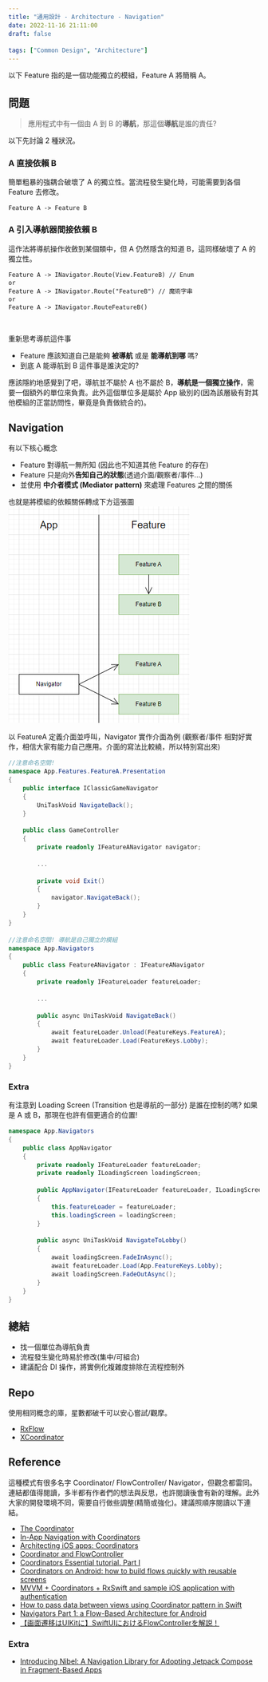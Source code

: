 ```yaml
---
title: "通用設計 - Architecture - Navigation"
date: 2022-11-16 21:11:00
draft: false

tags: ["Common Design", "Architecture"]
---
```


以下 Feature 指的是一個功能獨立的模組，Feature A 將簡稱 A。

## 問題
> 應用程式中有一個由 A 到 B 的**導航**，那這個**導航**是誰的責任? 

以下先討論 2 種狀況。

### A 直接依賴 B
簡單粗暴的強耦合破壞了 A 的獨立性。當流程發生變化時，可能需要到各個 Feature 去修改。
```
Feature A -> Feature B
```
### A 引入導航器間接依賴 B
這作法將導航操作收斂到某個類中，但 A 仍然隱含的知道 B，這同樣破壞了 A 的獨立性。
```
Feature A -> INavigator.Route(View.FeatureB) // Enum
or
Feature A -> INavigator.Route("FeatureB") // 魔術字串
or
Feature A -> INavigator.RouteFeatureB()
```
<br>

重新思考導航這件事
- Feature 應該知道自己是能夠 **被導航** 或是 **能導航到哪** 嗎?
- 到底 A 能導航到 B 這件事是誰決定的?

應該隱約地感覺到了吧，導航並不屬於 A 也不屬於 B，**導航是一個獨立操作**，需要一個額外的單位來負責。此外這個單位多是屬於 App 級別的(因為該層級有對其他模組的正當訪問性，畢竟是負責做統合的)。

## Navigation

有以下核心概念
 - Feature 對導航一無所知 (因此也不知道其他 Feature 的存在)
 - Feature 只是向外**告知自己的狀態**(透過介面/觀察者/事件...)
 - 並使用 **中介者模式 (Mediator pattern)** 來處理 Features 之間的關係

也就是將模組的依賴關係轉成下方這張圖
![Navigator](/images/Navigator.png)

以 FeatureA 定義介面並呼叫，Navigator 實作介面為例 (觀察者/事件 相對好實作，相信大家有能力自己應用。介面的寫法比較繞，所以特別寫出來)
```csharp
//注意命名空間! 
namespace App.Features.FeatureA.Presentation
{
    public interface IClassicGameNavigator
    {
        UniTaskVoid NavigateBack();
    }

    public class GameController
    {
        private readonly IFeatureANavigator navigator;

        ...

        private void Exit()
        {
            navigator.NavigateBack();
        }
    }
}

//注意命名空間! 導航是自己獨立的模組
namespace App.Navigators
{
    public class FeatureANavigator : IFeatureANavigator
    {
        private readonly IFeatureLoader featureLoader;

        ...

        public async UniTaskVoid NavigateBack()
        {
            await featureLoader.Unload(FeatureKeys.FeatureA);
            await featureLoader.Load(FeatureKeys.Lobby);
        }
    }
}
```

### Extra

有注意到 Loading Screen (Transition 也是導航的一部分) 是誰在控制的嗎? 如果是 A 或 B，那現在也許有個更適合的位置!
```csharp
namespace App.Navigators
{
    public class AppNavigator
    {
        private readonly IFeatureLoader featureLoader;
        private readonly ILoadingScreen loadingScreen;

        public AppNavigator(IFeatureLoader featureLoader, ILoadingScreen loadingScreen)
        {
            this.featureLoader = featureLoader;
            this.loadingScreen = loadingScreen;
        }

        public async UniTaskVoid NavigateToLobby()
        {
            await loadingScreen.FadeInAsync();
            await featureLoader.Load(App.FeatureKeys.Lobby);
            await loadingScreen.FadeOutAsync();
        }
    }
}
```

## 總結
- 找一個單位為導航負責
- 流程發生變化時易於修改(集中/可組合)
- 建議配合 DI 操作，將實例化複雜度排除在流程控制外

## Repo
使用相同概念的庫，星數都破千可以安心嘗試/觀摩。
- [RxFlow](https://github.com/RxSwiftCommunity/RxFlow)
- [XCoordinator](https://github.com/QuickBirdEng/XCoordinator)

## Reference
這種模式有很多名字 Coordinator/ FlowController/ Navigator，但觀念都雷同。連結都值得閱讀，多半都有作者們的想法與反思，也許閱讀後會有新的理解。此外大家的開發環境不同，需要自行做些調整(精簡或強化)。建議照順序閱讀以下連結。
- [The Coordinator](https://khanlou.com/2015/01/the-coordinator/)
- [In-App Navigation with Coordinators](https://hannesdorfmann.com/android/coordinators-android/)
- [Architecting iOS apps: Coordinators](https://blog.kulman.sk/architecting-ios-apps-coordinators/)
- [Coordinator and FlowController](https://github.com/onmyway133/blog/issues/106)
- [Coordinators Essential tutorial. Part I](https://medium.com/blacklane-engineering/coordinators-essential-tutorial-part-i-376c836e9ba7)
- [Coordinators on Android: how to build flows quickly with reusable screens](https://monzo.com/blog/coordinators-on-android-building-flows-quickly-with-reusable-screens)
- [MVVM + Coordinators + RxSwift and sample iOS application with authentication](https://wojciechkulik.pl/ios/mvvm-coordinators-rxswift-and-sample-ios-application-with-authentication)
- [How to pass data between views using Coordinator pattern in Swift](https://benoitpasquier.com/data-between-views-using-coordinator-pattern-swift/)
- [Navigators Part 1: a Flow-Based Architecture for Android](https://medium.com/@greg_63957/navigators-part-1-a-flow-based-architecture-for-android-b66df2fa6e79)
- [【画面遷移はUIKitに】SwiftUIにおけるFlowControllerを解説！](https://rookie-programmer.jp/?p=25)

### Extra
- [Introducing Nibel: A Navigation Library for Adopting Jetpack Compose in Fragment-Based Apps](https://medium.com/turo-engineering/introducing-nibel-a-navigation-library-for-adopting-jetpack-compose-in-fragment-based-apps-541c7b2f3f84)